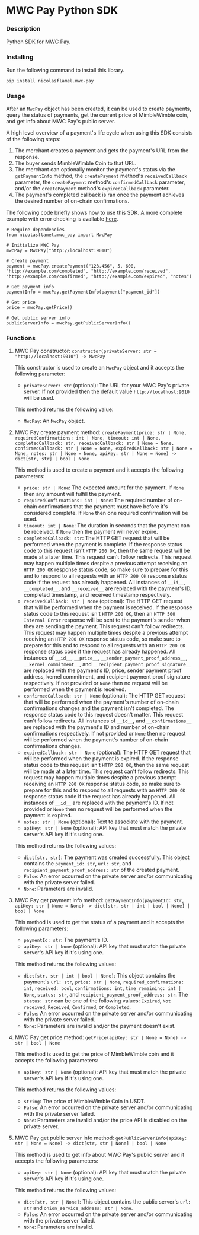 # MWC Pay Python SDK

### Description
Python SDK for [MWC Pay](https://github.com/NicolasFlamel1/MWC-Pay).

### Installing
Run the following command to install this library.
```
pip install nicolasflamel.mwc-pay
```

### Usage
After an `MwcPay` object has been created, it can be used to create payments, query the status of payments, get the current price of MimbleWimble coin, and get info about MWC Pay's public server.

A high level overview of a payment's life cycle when using this SDK consists of the following steps:
1. The merchant creates a payment and gets the payment's URL from the response.
2. The buyer sends MimbleWimble Coin to that URL.
3. The merchant can optionally monitor the payment's status via the `getPaymentInfo` method, the `createPayment` method's `receivedCallback` parameter, the `createPayment` method's `confirmedCallback` parameter, and/or the `createPayment` method's `expiredCallback` parameter.
4. The payment's completed callback is ran once the payment achieves the desired number of on-chain confirmations.

The following code briefly shows how to use this SDK. A more complete example with error checking is available [here](https://github.com/NicolasFlamel1/MWC-Pay-Python-SDK/tree/master/example).
```
# Require dependencies
from nicolasflamel.mwc_pay import MwcPay

# Initialize MWC Pay
mwcPay = MwcPay("http://localhost:9010")

# Create payment
payment = mwcPay.createPayment("123.456", 5, 600, "http://example.com/completed", "http://example.com/received", "http://example.com/confirmed", "http://example.com/expired", "notes")

# Get payment info
paymentInfo = mwcPay.getPaymentInfo(payment["payment_id"])

# Get price
price = mwcPay.getPrice()

# Get public server info
publicServerInfo = mwcPay.getPublicServerInfo()
```

### Functions
1. MWC Pay constructor: `constructor(privateServer: str = "http://localhost:9010") -> MwcPay`

   This constructor is used to create an `MwcPay` object and it accepts the following parameter:
   * `privateServer: str` (optional): The URL for your MWC Pay's private server. If not provided then the default value `http://localhost:9010` will be used.

   This method returns the following value:
   * `MwcPay`: An `MwcPay` object.

2. MWC Pay create payment method: `createPayment(price: str | None, requiredConfirmations: int | None, timeout: int | None, completedCallback: str, receivedCallback: str | None = None, confirmedCallback: str | None = None, expiredCallback: str | None = None, notes: str | None = None, apiKey: str | None = None) -> dict[str, str] | bool | None`

   This method is used to create a payment and it accepts the following parameters:
   * `price: str | None`: The expected amount for the payment. If `None` then any amount will fulfill the payment.
   * `requiredConfirmations: int | None`: The required number of on-chain confirmations that the payment must have before it's considered complete. If `None` then one required confirmation will be used.
   * `timeout: int | None`: The duration in seconds that the payment can be received. If `None` then the payment will never expire.
   * `completedCallback: str`: The HTTP GET request that will be performed when the payment is complete. If the response status code to this request isn't `HTTP 200 OK`, then the same request will be made at a later time. This request can't follow redirects. This request may happen multiple times despite a previous attempt receiving an `HTTP 200 OK` response status code, so make sure to prepare for this and to respond to all requests with an `HTTP 200 OK` response status code if the request has already happened. All instances of `__id__`, `__completed__`, and `__received__` are replaced with the payment's ID, completed timestamp, and received timestamp respectively.
   * `receivedCallback: str | None` (optional): The HTTP GET request that will be performed when the payment is received. If the response status code to this request isn't `HTTP 200 OK`, then an `HTTP 500 Internal Error` response will be sent to the payment's sender when they are sending the payment. This request can't follow redirects. This request may happen multiple times despite a previous attempt receiving an `HTTP 200 OK` response status code, so make sure to prepare for this and to respond to all requests with an `HTTP 200 OK` response status code if the request has already happened. All instances of `__id__`, `__price__`, `__sender_payment_proof_address__`, `__kernel_commitment__`, and `__recipient_payment_proof_signature__` are replaced with the payment's ID, price, sender payment proof address, kernel commitment, and recipient payment proof signature respectively. If not provided or `None` then no request will be performed when the payment is received.
   * `confirmedCallback: str | None` (optional): The HTTP GET request that will be performed when the payment's number of on-chain confirmations changes and the payment isn't completed. The response status code to this request doesn't matter. This request can't follow redirects. All instances of `__id__`, and `__confirmations__` are replaced with the payment's ID and number of on-chain confirmations respectively. If not provided or `None` then no request will be performed when the payment's number of on-chain confirmations changes.
   * `expiredCallback: str | None` (optional): The HTTP GET request that will be performed when the payment is expired. If the response status code to this request isn't `HTTP 200 OK`, then the same request will be made at a later time. This request can't follow redirects. This request may happen multiple times despite a previous attempt receiving an `HTTP 200 OK` response status code, so make sure to prepare for this and to respond to all requests with an `HTTP 200 OK` response status code if the request has already happened. All instances of `__id__` are replaced with the payment's ID. If not provided or `None` then no request will be performed when the payment is expired.
   * `notes: str | None` (optional): Text to associate with the payment.
   * `apiKey: str | None` (optional): API key that must match the private server's API key if it's using one.

   This method returns the following values:
   * `dict[str, str]`: The payment was created successfully. This object contains the `payment_id: str`, `url: str`, and `recipient_payment_proof_address: str` of the created payment.
   * `False`: An error occurred on the private server and/or communicating with the private server failed.
   * `None`: Parameters are invalid.

3. MWC Pay get payment info method: `getPaymentInfo(paymentId: str, apiKey: str | None = None) -> dict[str, str | int | bool | None] | bool | None`

   This method is used to get the status of a payment and it accepts the following parameters:
   * `paymentId: str`: The payment's ID.
   * `apiKey: str | None` (optional): API key that must match the private server's API key if it's using one.

   This method returns the following values:
   * `dict[str, str | int | bool | None]`: This object contains the payment's `url: str`, `price: str | None`, `required_confirmations: int`, `received: bool`, `confirmations: int`, `time_remaining: int | None`, `status: str`, and `recipient_payment_proof_address: str`. The `status: str` can be one of the following values: `Expired`, `Not received`, `Received`, `Confirmed`, or `Completed`.
   * `False`: An error occurred on the private server and/or communicating with the private server failed.
   * `None`: Parameters are invalid and/or the payment doesn't exist.

4. MWC Pay get price method: `getPrice(apiKey: str | None = None) -> str | bool | None`

   This method is used to get the price of MimbleWimble coin and it accepts the following parameters:
   * `apiKey: str | None` (optional): API key that must match the private server's API key if it's using one.

   This method returns the following values:
   * `string`: The price of MimbleWimble Coin in USDT.
   * `False`: An error occurred on the private server and/or communicating with the private server failed.
   * `None`: Parameters are invalid and/or the price API is disabled on the private server.

5. MWC Pay get public server info method: `getPublicServerInfo(apiKey: str | None = None) -> dict[str, str | None] | bool | None`

   This method is used to get info about MWC Pay's public server and it accepts the following parameters:
   * `apiKey: str | None` (optional): API key that must match the private server's API key if it's using one.

   This method returns the following values:
   * `dict[str, str | None]`: This object contains the public server's `url: str` and `onion_service_address: str | None`.
   * `False`: An error occurred on the private server and/or communicating with the private server failed.
   * `None`: Parameters are invalid.
